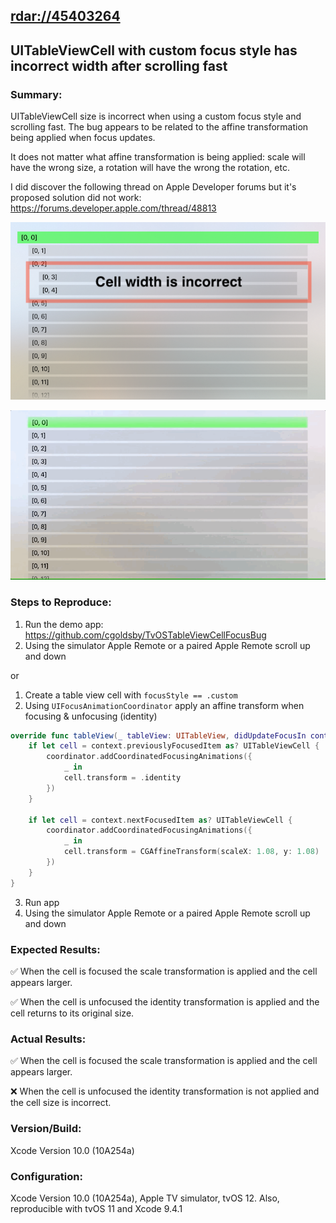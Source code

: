 ## 	[rdar://45403264](https://openradar.appspot.com/radar?id=4976582573686784)
## UITableViewCell with custom focus style has incorrect width after scrolling fast

### Summary:
UITableViewCell size is incorrect when using a custom focus style and scrolling fast. The bug appears to be related to the affine transformation being applied when focus updates.

It does not matter what affine transformation is being applied: scale will have the wrong size, a rotation will have the wrong the rotation, etc.

I did discover the following thread on Apple Developer forums but it's proposed solution did not work:
https://forums.developer.apple.com/thread/48813

![bug pic](images/tvosTableViewCellFocusBug.png)

![bug gif](images/tvosTableViewCellFocusBug.gif)

### Steps to Reproduce:
1) Run the demo app: https://github.com/cgoldsby/TvOSTableViewCellFocusBug
2) Using the simulator Apple Remote or a paired Apple Remote scroll up and down

or

1) Create a table view cell with `focusStyle == .custom`
2) Using `UIFocusAnimationCoordinator` apply an affine transform when focusing & unfocusing (identity)

```swift
override func tableView(_ tableView: UITableView, didUpdateFocusIn context: UITableViewFocusUpdateContext, with coordinator: UIFocusAnimationCoordinator) {
    if let cell = context.previouslyFocusedItem as? UITableViewCell {
        coordinator.addCoordinatedFocusingAnimations({
            _ in
            cell.transform = .identity
        })
    }

    if let cell = context.nextFocusedItem as? UITableViewCell {
        coordinator.addCoordinatedFocusingAnimations({
            _ in
            cell.transform = CGAffineTransform(scaleX: 1.08, y: 1.08)
        })
    }
}
```

3) Run app
4) Using the simulator Apple Remote or a paired Apple Remote scroll up and down

### Expected Results:
✅ When the cell is focused the scale transformation is applied and the cell appears larger.

✅ When the cell is unfocused the identity transformation is applied and the cell returns to its original size.

### Actual Results:
✅ When the cell is focused the scale transformation is applied and the cell appears larger.

❌ When the cell is unfocused the identity transformation is not applied and the cell size is incorrect.

### Version/Build:
Xcode Version 10.0 (10A254a)

### Configuration:
Xcode Version 10.0 (10A254a), Apple TV simulator, tvOS 12. Also, reproducible with tvOS 11 and Xcode 9.4.1
